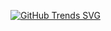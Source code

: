 [![GitHub Trends SVG](https://api.githubtrends.io/user/svg/alex-rosta/langs)](https://githubtrends.io)
